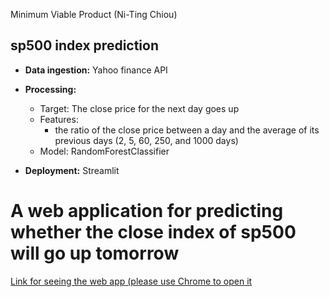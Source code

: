 Minimum Viable Product (Ni-Ting Chiou)

##  sp500 index prediction 

* **Data ingestion:** Yahoo finance API

* **Processing:** 
  * Target: The close price for the next day goes up
  * Features: 
    * the ratio of the close price between a day and the average of its previous days (2, 5, 60, 250, and 1000 days)
  * Model: RandomForestClassifier

* **Deployment:** Streamlit


#  A web application for predicting whether the close index of sp500 will go up tomorrow


[Link for seeing the web app (please use Chrome to open it](https://share.streamlit.io/chiount/stock_prediction/main/stock_streamlit_app.py)


